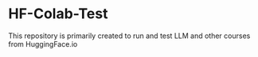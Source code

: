 # HF-Colab-Test
This repository is primarily created to run and test LLM and other courses from HuggingFace.io
